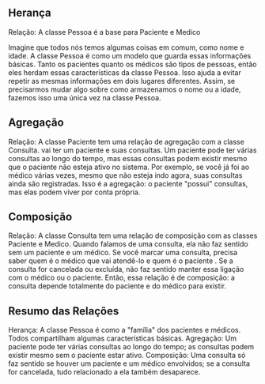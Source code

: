 ## Herança
Relação: A classe Pessoa é a base para Paciente e Medico

Imagine que todos nós temos algumas coisas em comum, como nome e idade. A classe Pessoa é como um modelo que guarda essas informações básicas. Tanto os pacientes quanto os médicos são tipos de pessoas, então eles herdam essas características da classe Pessoa. Isso ajuda a evitar repetir as mesmas informações em dois lugares diferentes. Assim, se precisarmos mudar algo sobre como armazenamos o nome ou a idade, fazemos isso uma única vez na classe Pessoa.

## Agregação

Relação: A classe Paciente tem uma relação de agregação com a classe Consulta. vai ter um paciente e suas consultas. Um paciente pode ter várias consultas ao longo do tempo, mas essas consultas podem existir mesmo que o paciente não esteja ativo no sistema. Por exemplo, se você já foi ao médico várias vezes, mesmo que não esteja indo agora, suas consultas ainda são registradas. Isso é a agregação: o paciente "possui" consultas, mas elas podem viver por conta própria.

## Composição

Relação: A classe Consulta tem uma relação de composição com as classes Paciente e Medico.
Quando falamos de uma consulta, ela não faz sentido sem um paciente e um médico. Se você marcar uma consulta, precisa saber quem é o médico que vai atendê-lo e quem é o paciente . Se a consulta for cancelada ou excluída, não faz sentido manter essa ligação com o médico ou o paciente. Então, essa relação é de composição: a consulta depende totalmente do paciente e do médico para existir.

## Resumo das Relações
  Herança: A classe Pessoa é como a "família" dos pacientes e médicos. Todos compartilham algumas características básicas.
  Agregação: Um paciente pode ter várias consultas ao longo do tempo; as consultas podem existir mesmo sem o paciente estar ativo.
  Composição: Uma consulta só faz sentido se houver um paciente e um médico envolvidos; se a consulta for cancelada, tudo relacionado a ela também desaparece.
